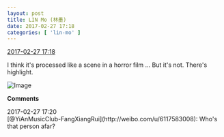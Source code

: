 ```yaml
---
layout: post
title: LIN Mo (林墨)
date: 2017-02-27 17:18
categories: [ 'lin-mo' ]
---
```


<div class="weibo-info">
  <a href="http://weibo.com/6108312042/ExulHoBRG">2017-02-27 17:18</a>
</div>

I think it's processed like a scene in a horror film … But it's not. There's highlight.

<!-- more -->

![Image](http://wx3.sinaimg.cn/mw690/006FnQZYgy1fd55co2dl6j32c033y7wh.jpg)

**Comments**

<div class="weibo-info">2017-02-27 17:20</div>
[@YiAnMusicClub-FangXiangRui](http://weibo.com/u/6117583008): Who's that person afar?
